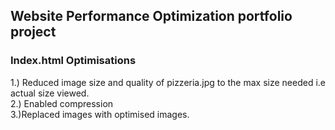 ## Website Performance Optimization portfolio project

### Index.html Optimisations
1.) Reduced image size and quality of pizzeria.jpg to the max size needed i.e actual size viewed.<br>
2.) Enabled compression<br>
3.)Replaced images with optimised images.

